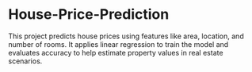 # House-Price-Prediction
This project predicts house prices using features like area, location, and number of rooms. It applies linear regression to train the model and evaluates accuracy to help estimate property values in real estate scenarios.
